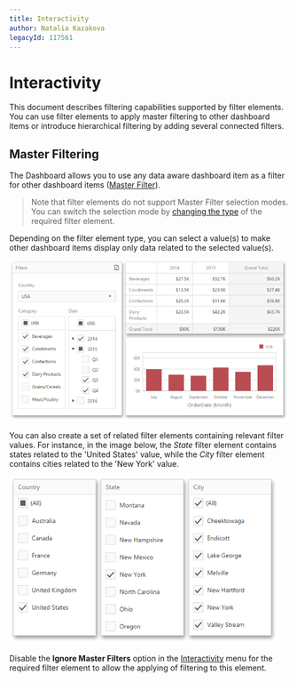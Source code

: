 ```yaml
---
title: Interactivity
author: Natalia Kazakova
legacyId: 117561
---
```

# Interactivity
This document describes filtering capabilities supported by filter elements. You can use filter elements to apply master filtering to other dashboard items or introduce hierarchical filtering by adding several connected filters.

## Master Filtering
The Dashboard allows you to use any data aware dashboard item as a filter for other dashboard items ([Master Filter](../../interactivity/master-filtering.md)).

> Note that filter elements do not support Master Filter selection modes. You can switch the selection mode by [changing the type](filter-elements-overview.md) of the required filter element.

Depending on the filter element type, you can select a value(s) to make other dashboard items display only data related to the selected value(s).

![wdd-filter-elements-interactivity](../../../../images/img125351.png)

You can also create a set of related filter elements containing relevant filter values. For instance, in the image below, the _State_ filter element contains states related to the 'United States' value, while the _City_ filter element contains cities related to the 'New York' value.

![wdd-filter-elements-ignore-group-filter](../../../../images/img125352.png)

Disable the **Ignore Master Filters** option in the [Interactivity](../../ui-elements/dashboard-item-menu.md) menu for the required filter element to allow the applying of filtering to this element.